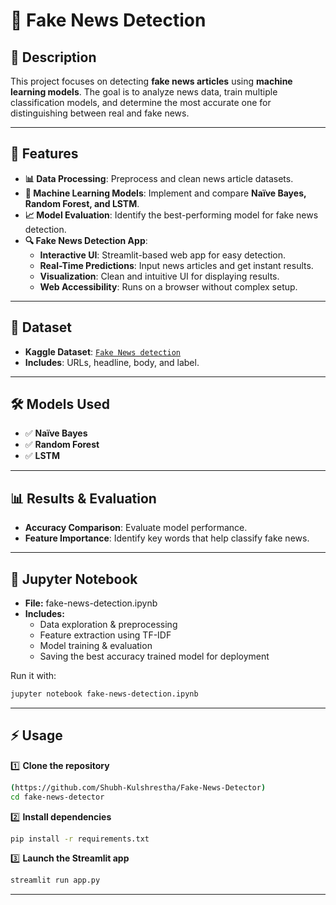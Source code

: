 # **📰 Fake News Detection**

## **📌 Description**  
This project focuses on detecting **fake news articles** using **machine learning models**. The goal is to analyze news data, train multiple classification models, and determine the most accurate one for distinguishing between real and fake news.

---

## **🚀 Features**  

- **📊 Data Processing**: Preprocess and clean news article datasets.  
- **🤖 Machine Learning Models**: Implement and compare **Naïve Bayes, Random Forest, and LSTM**.  
- **📈 Model Evaluation**: Identify the best-performing model for fake news detection.  
- **🔍 Fake News Detection App**:  
  - **Interactive UI**: Streamlit-based web app for easy detection.  
  - **Real-Time Predictions**: Input news articles and get instant results.  
  - **Visualization**: Clean and intuitive UI for displaying results.  
  - **Web Accessibility**: Runs on a browser without complex setup.  

---

## **📂 Dataset**  

- **Kaggle Dataset**: [`Fake News detection`  ](https://www.kaggle.com/datasets/jruvika/fake-news-detection/data)
- **Includes**: URLs, headline, body, and label.  

---

## **🛠 Models Used**  

- ✅ **Naïve Bayes**  
- ✅ **Random Forest**  
- ✅ **LSTM**  

---

## **📊 Results & Evaluation**  

- **Accuracy Comparison**: Evaluate model performance.  
- **Feature Importance**: Identify key words that help classify fake news.  

---

## **📖 Jupyter Notebook**  

- **File:** fake-news-detection.ipynb
- **Includes:**
  - Data exploration & preprocessing
  - Feature extraction using TF-IDF
  - Model training & evaluation
  - Saving the best accuracy trained model for deployment
    
Run it with:
```bash
jupyter notebook fake-news-detection.ipynb
``` 
---

## **⚡ Usage**  

1️⃣ **Clone the repository**  
```bash
(https://github.com/Shubh-Kulshrestha/Fake-News-Detector)
cd fake-news-detector

```  

2️⃣ **Install dependencies**  
```bash
pip install -r requirements.txt
```  

3️⃣ **Launch the Streamlit app**  
```bash
streamlit run app.py
```  

---


